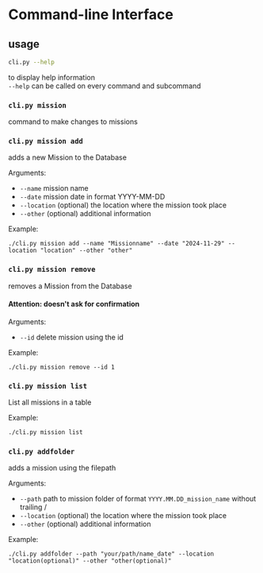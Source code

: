 # Command-line Interface
## usage

```bash
cli.py --help
```
to display help information\
`--help` can be called on every command and subcommand

### `cli.py mission`

command to make changes to missions

### `cli.py mission add`
adds a new Mission to the Database

Arguments:
- `--name` mission name
- `--date` mission date in format YYYY-MM-DD
- `--location` (optional) the location where the mission took place
- `--other` (optional) additional information

Example:
```
./cli.py mission add --name "Missionname" --date "2024-11-29" --location "location" --other "other"
```
### `cli.py mission remove`
removes a Mission from the Database
#### Attention: doesn't ask for confirmation

Arguments:
- `--id` delete mission using the id

Example:
```
./cli.py mission remove --id 1
```

### `cli.py mission list`
List all missions in a table

Example:
```bash
./cli.py mission list
```

### `cli.py addfolder`
adds a mission using the filepath

Arguments:
- `--path` path to mission folder of format `YYYY.MM.DD_mission_name` without trailing /
- `--location` (optional) the location where the mission took place
- `--other` (optional) additional information

Example:
```
./cli.py addfolder --path "your/path/name_date" --location "location(optional)" --other "other(optional)"
```